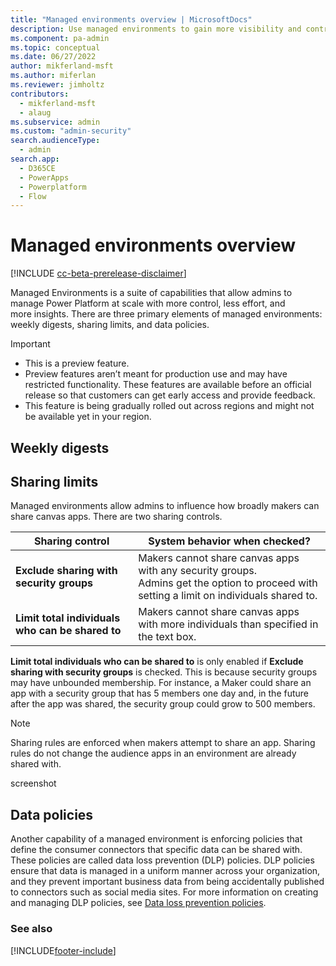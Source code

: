 ```yaml
---
title: "Managed environments overview | MicrosoftDocs"
description: Use managed environments to gain more visibility and control of your Dynamics 365 applications and flows, with less effort.
ms.component: pa-admin
ms.topic: conceptual
ms.date: 06/27/2022
author: mikferland-msft
ms.author: miferlan
ms.reviewer: jimholtz
contributors:
  - mikferland-msft
  - alaug 
ms.subservice: admin
ms.custom: "admin-security"
search.audienceType: 
  - admin
search.app:
  - D365CE
  - PowerApps
  - Powerplatform
  - Flow
---
```

# Managed environments overview

[!INCLUDE [cc-beta-prerelease-disclaimer](../includes/cc-beta-prerelease-disclaimer.md)]

Managed Environments is a suite of capabilities that allow admins to manage Power Platform at scale with more control, less effort, and  
more insights. There are three primary elements of managed environments: weekly digests, sharing limits, and data policies.

> [!IMPORTANT]
> - This is a preview feature.
> - Preview features aren’t meant for production use and may have restricted functionality. These features are available before an official release so that customers can get early access and provide feedback.
> - This feature is being gradually rolled out across regions and might not be available yet in your region.

## Weekly digests

## Sharing limits

Managed environments allow admins to influence how broadly makers can share canvas apps. There are two sharing controls.  


|Sharing control   |System behavior when checked?   |
|---------|---------|
|**Exclude sharing with security groups**      | Makers cannot share canvas apps with any security groups. <br />Admins get the option to proceed with setting a limit on  individuals shared to.          |
|**Limit total individuals who can be shared to**     |  Makers cannot share canvas apps with more individuals than specified in the text box.        |

**Limit total individuals who can be shared to** is only enabled if **Exclude sharing with security groups** is checked. This is because security groups may have unbounded membership. For instance, a Maker could share an app with a security group that has 5 members one day and, in the future after the app was shared, the security group could grow to 500 members.  

> [!NOTE]
> Sharing rules are enforced when makers attempt to share an app. Sharing rules do not change the audience apps in an environment are already shared with.  

screenshot

## Data policies

Another capability of a managed environment is enforcing policies that define the consumer connectors that specific data can be shared with. These policies are called data loss prevention (DLP) policies. DLP policies ensure that data is managed in a uniform manner across your organization, and they prevent important business data from being accidentally published to connectors such as social media sites. For more information on creating and managing DLP policies, see [Data loss prevention policies](wp-data-loss-prevention.md).


### See also  



[!INCLUDE[footer-include](../includes/footer-banner.md)]

